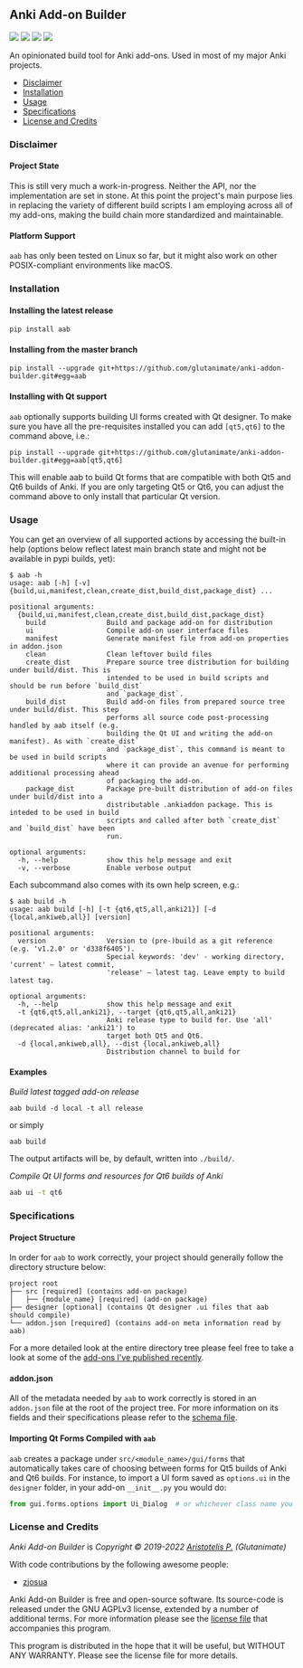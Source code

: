 ## Anki Add-on Builder

<a title="License: GNU AGPLv3" href="https://github.com/glutanimate/anki-addon-builder/blob/master/LICENSE"><img  src="https://img.shields.io/badge/license-GNU AGPLv3-green.svg"></a>
<a href="https://pypi.org/project/aab/"><img src="https://img.shields.io/pypi/v/aab.svg"></a>
<img src="https://img.shields.io/pypi/status/aab.svg">
<img src="https://img.shields.io/pypi/dd/aab.svg">


An opinionated build tool for Anki add-ons. Used in most of my major Anki projects.

- [Disclaimer](#disclaimer)
- [Installation](#installation)
- [Usage](#usage)
- [Specifications](#specifications)
- [License and Credits](#license-and-credits)

### Disclaimer

#### Project State

This is still very much a work-in-progress. Neither the API, nor the implementation are set in stone. At this point the project's main purpose lies in replacing the variety of different build scripts I am employing across all of my add-ons, making the build chain more standardized and maintainable.

#### Platform Support

`aab` has only been tested on Linux so far, but it might also work on other POSIX-compliant environments like macOS.

### Installation

#### Installing the latest release

    pip install aab

#### Installing from the master branch

    pip install --upgrade git+https://github.com/glutanimate/anki-addon-builder.git#egg=aab

#### Installing with Qt support

`aab` optionally supports building UI forms created with Qt designer. To make sure you have all the pre-requisites installed you can add `[qt5,qt6]` to the command above, i.e.:

```
pip install --upgrade git+https://github.com/glutanimate/anki-addon-builder.git#egg=aab[qt5,qt6]
```

This will enable aab to build Qt forms that are compatible with both Qt5 and Qt6 builds of Anki. If you are only targeting Qt5 or Qt6, you can adjust the command above to only install that particular Qt version.

### Usage

You can get an overview of all supported actions by accessing the built-in help (options below reflect latest main branch state and might not be available in pypi builds, yet):

```
$ aab -h
usage: aab [-h] [-v] {build,ui,manifest,clean,create_dist,build_dist,package_dist} ...

positional arguments:
  {build,ui,manifest,clean,create_dist,build_dist,package_dist}
    build               Build and package add-on for distribution
    ui                  Compile add-on user interface files
    manifest            Generate manifest file from add-on properties in addon.json
    clean               Clean leftover build files
    create_dist         Prepare source tree distribution for building under build/dist. This is
                        intended to be used in build scripts and should be run before `build_dist`
                        and `package_dist`.
    build_dist          Build add-on files from prepared source tree under build/dist. This step
                        performs all source code post-processing handled by aab itself (e.g.
                        building the Qt UI and writing the add-on manifest). As with `create_dist`
                        and `package_dist`, this command is meant to be used in build scripts
                        where it can provide an avenue for performing additional processing ahead
                        of packaging the add-on.
    package_dist        Package pre-built distribution of add-on files under build/dist into a
                        distributable .ankiaddon package. This is inteded to be used in build
                        scripts and called after both `create_dist` and `build_dist` have been
                        run.

optional arguments:
  -h, --help            show this help message and exit
  -v, --verbose         Enable verbose output
```

Each subcommand also comes with its own help screen, e.g.:

```
$ aab build -h
usage: aab build [-h] [-t {qt6,qt5,all,anki21}] [-d {local,ankiweb,all}] [version]

positional arguments:
  version               Version to (pre-)build as a git reference (e.g. 'v1.2.0' or 'd338f6405').
                        Special keywords: 'dev' - working directory, 'current' – latest commit,
                        'release' – latest tag. Leave empty to build latest tag.

optional arguments:
  -h, --help            show this help message and exit
  -t {qt6,qt5,all,anki21}, --target {qt6,qt5,all,anki21}
                        Anki release type to build for. Use 'all' (deprecated alias: 'anki21') to
                        target both Qt5 and Qt6.
  -d {local,ankiweb,all}, --dist {local,ankiweb,all}
                        Distribution channel to build for

```

#### Examples

_Build latest tagged add-on release_

```
aab build -d local -t all release
```

or simply

```
aab build
```

The output artifacts will be, by default, written into `./build/`.

_Compile Qt UI forms and resources for Qt6 builds of Anki_

```bash
aab ui -t qt6
```

### Specifications

#### Project Structure

In order for `aab` to work correctly, your project should generally follow the directory structure below:

```
project root
├── src [required] (contains add-on package)
│   ├── {module_name} [required] (add-on package)
├── designer [optional] (contains Qt designer .ui files that aab should compile)
└── addon.json [required] (contains add-on meta information read by aab)
```

For a more detailed look at the entire directory tree please feel free to take a look at some of the [add-ons I've published recently](https://github.com/topics/anki-addon?o=desc&q=user%3Aglutanimate&s=updated).

#### addon.json

All of the metadata needed by `aab` to work correctly is stored in an `addon.json` file at the root of the project tree. For more information on its fields and their specifications please refer to the [schema file](https://github.com/glutanimate/anki-addon-builder/blob/master/aab/schema.json).

#### Importing Qt Forms Compiled with `aab`

`aab` creates a package under `src/<module_name>/gui/forms` that automatically takes care of choosing between forms for Qt5 builds of Anki and Qt6 builds. For instance, to import a UI form saved as `options.ui` in the `designer` folder, in your add-on `__init__.py` you would do:

```python
from gui.forms.options import Ui_Dialog  # or whichever class name you chose for the widget/dialog
```

### License and Credits

*Anki Add-on Builder* is *Copyright © 2019-2022 [Aristotelis P.](https://glutanimate.com/) (Glutanimate)*

With code contributions by the following awesome people:

- [zjosua](https://github.com/zjosua)

Anki Add-on Builder is free and open-source software. Its source-code is released under the GNU AGPLv3 license, extended by a number of additional terms. For more information please see the [license file](https://github.com/glutanimate/anki-addon-builder/blob/master/LICENSE) that accompanies this program.

This program is distributed in the hope that it will be useful, but WITHOUT ANY WARRANTY. Please see the license file for more details.
